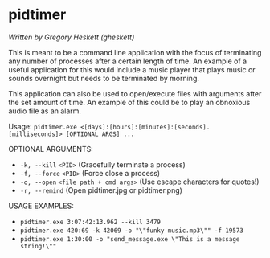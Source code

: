 # pidtimer

*Written by Gregory Heskett (gheskett)*

This is meant to be a command line application with the focus of terminating any number of processes after a certain length of time.
An example of a useful application for this would include a music player that plays music or sounds overnight but needs to be terminated by morning.

This application can also be used to open/execute files with arguments after the set amount of time.
An example of this could be to play an obnoxious audio file as an alarm.


Usage: `pidtimer.exe <[days]:[hours]:[minutes]:[seconds].[milliseconds]> [OPTIONAL ARGS] ...`

OPTIONAL ARGUMENTS:
 - `-k, --kill`	  `<PID>`                   (Gracefully terminate a process)
 - `-f, --force`  `<PID>`                   (Force close a process)
 - `-o, --open`   `<file path + cmd args>`  (Use escape characters for quotes!)
 - `-r, --remind`                           (Open pidtimer.jpg or pidtimer.png)

USAGE EXAMPLES:
 - `pidtimer.exe 3:07:42:13.962 --kill 3479`
 - `pidtimer.exe 420:69 -k 42069 -o "\"funky music.mp3\"" -f 19573`
 - `pidtimer.exe 1:30:00 -o "send_message.exe \"This is a message string!\""`
